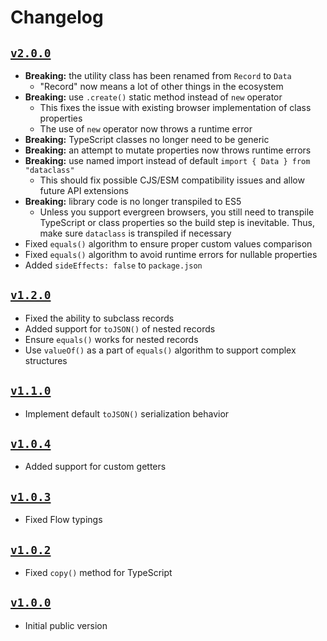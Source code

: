 # Changelog

## [`v2.0.0`](https://github.com/alexeyraspopov/dataclass/releases/tag/v2.0.0)

- **Breaking:** the utility class has been renamed from `Record` to `Data`
  - "Record" now means a lot of other things in the ecosystem
- **Breaking:** use `.create()` static method instead of `new` operator
  - This fixes the issue with existing browser implementation of class properties
  - The use of `new` operator now throws a runtime error
- **Breaking:** TypeScript classes no longer need to be generic
- **Breaking:** an attempt to mutate properties now throws runtime errors
- **Breaking:** use named import instead of default `import { Data } from "dataclass"`
  - This should fix possible CJS/ESM compatibility issues and allow future API extensions
- **Breaking:** library code is no longer transpiled to ES5
  - Unless you support evergreen browsers, you still need to transpile TypeScript or class
    properties so the build step is inevitable. Thus, make sure `dataclass` is transpiled if
    necessary
- Fixed `equals()` algorithm to ensure proper custom values comparison
- Fixed `equals()` algorithm to avoid runtime errors for nullable properties
- Added `sideEffects: false` to `package.json`

## [`v1.2.0`](https://github.com/alexeyraspopov/dataclass/releases/tag/v1.2.0)

- Fixed the ability to subclass records
- Added support for `toJSON()` of nested records
- Ensure `equals()` works for nested records
- Use `valueOf()` as a part of `equals()` algorithm to support complex structures

## [`v1.1.0`](https://github.com/alexeyraspopov/dataclass/releases/tag/v1.1.0)

- Implement default `toJSON()` serialization behavior

## [`v1.0.4`](https://github.com/alexeyraspopov/dataclass/releases/tag/v1.0.4)

- Added support for custom getters

## [`v1.0.3`](https://github.com/alexeyraspopov/dataclass/releases/tag/v1.0.3)

- Fixed Flow typings

## [`v1.0.2`](https://github.com/alexeyraspopov/dataclass/releases/tag/v1.0.2)

- Fixed `copy()` method for TypeScript

## [`v1.0.0`](https://github.com/alexeyraspopov/dataclass/releases/tag/v1.0.0)

- Initial public version
